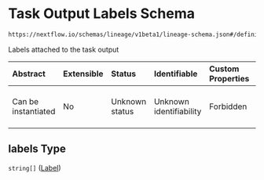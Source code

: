 # Task Output Labels Schema

```txt
https://nextflow.io/schemas/lineage/v1beta1/lineage-schema.json#/definitions/TaskOutput/properties/labels
```

Labels attached to the task output

| Abstract            | Extensible | Status         | Identifiable            | Custom Properties | Additional Properties | Access Restrictions | Defined In                                                                                                   |
| :------------------ | :--------- | :------------- | :---------------------- | :---------------- | :-------------------- | :------------------ | :----------------------------------------------------------------------------------------------------------- |
| Can be instantiated | No         | Unknown status | Unknown identifiability | Forbidden         | Allowed               | none                | [nextflow-lineage-v1beta1-schema.json\*](../out/nextflow-lineage-v1beta1-schema.json "open original schema") |

## labels Type

`string[]` ([Label](nextflow-lineage-v1beta1-schema-definitions-taskoutput-properties-task-output-labels-label.md))
